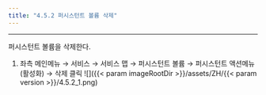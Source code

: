 ```yaml
---
title: "4.5.2 퍼시스턴트 볼륨 삭제"
---
```


---
퍼시스턴트 볼륨을 삭제한다.

1. 좌측 메인메뉴 → 서비스 → 서비스 맵 → 퍼시스턴트 볼륨 → 퍼시스턴트 액션메뉴\(활성화\) → 삭제 클릭
![]({{< param imageRootDir >}}/assets/ZH/{{< param version >}}/4.5.2_1.png)

